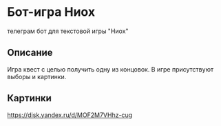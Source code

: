# Бот-игра Ниох

телеграм бот для текстовой игры "Ниох"


## Описание
Игра квест с целью получить одну из концовок. В игре присутствуют выборы и картинки.


## Картинки
https://disk.yandex.ru/d/MOF2M7VHhz-cug
